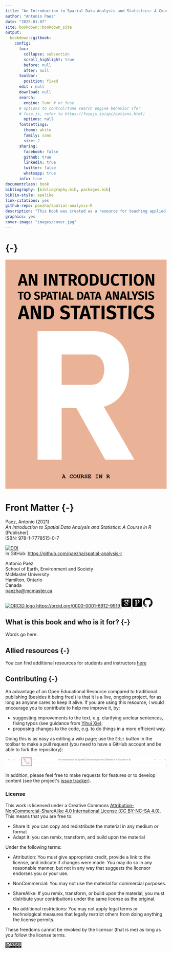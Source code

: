 ```yaml
--- 
title: "An Introduction to Spatial Data Analysis and Statistics: A Course in `R`"
author: "Antonio Paez"
date: "2025-01-07"
site: bookdown::bookdown_site
output: 
  bookdown::gitbook:
    config:
      toc:
        collapse: subsection
        scroll_highlight: true
        before: null
        after: null
      toolbar:
        position: fixed
      edit : null
      download: null
      search:
        engine: lunr # or fuse
      # options to control/tune search engine behavior (for
      # fuse.js, refer to https://fusejs.io/api/options.html)
        options: null
      fontsettings:
        theme: white
        family: sans
        size: 2
      sharing:
        facebook: false
        github: true
        linkedin: true
        twitter: false
        whatsapp: true
      info: true            
documentclass: book
bibliography: [bibliography.bib, packages.bib]
biblio-style: apalike
link-citations: yes
github-repo: paezha/spatial-analysis-R
description: "This book was created as a resource for teaching applied spatial statistics at McMaster University by Antonio Paez, with support from Anastassios Dardas, Rajveer Ubhi, Megan Coad and Alexis Polidoro. Further testing and refinements are due to John Merrall and Anastasia Soukhov. The book is published with support of an Open Educational Resources grant from MacPherson Institute, McMaster University."
graphics: yes
cover-image: "images/cover.jpg"
---
```


<!--
TO RENDER:
bookdown::render_book(input = ".", config_file = "_bookdown.yml")

Check the _bookdown.yaml file: the book is rendered to docs, and then it is deployed from there to github pages.
-->

<!--
NOTE: echo=is_html does not work

Inspired by [**bookdown**](https://github.com/rstudio/bookdown) and the Free and Open Source Software for Geospatial ([FOSS4G](http://foss4g.org/)) movement, this book is open source.
This ensures its contents are reproducible and publicly accessible for people worldwide.
The online version of the book is hosted at [geocompr.robinlovelace.net](https://geocompr.robinlovelace.net) and kept up-to-date by [GitHub 
  Actions](https://github.com/Robinlovelace/geocompr/actions), which provides information on its 'build status' as follows:
[![Actions](https://github.com/Robinlovelace/geocompr/workflows/Render-Book-from-master/badge.svg)](https://github.com/Robinlovelace/geocompr/actions)
-->

# {-}

<!--
<img src="images/voronoi_ponyo.gif" width="100%" />
-->

<!-- 
The following code generates the cover image. To change the background images, work with the style.css file in the root directory
-->

<!-- COVER 1 -->
<!--
<div class="cover1">
<img src="images/cover-2021/title-01.gif" alt=""/>
</div>
-->

<!-- COVER 1 -->
<!--
<div class="cover1">
<img src="images/cover-2021/title-02b.png" alt=""/>
</div>
-->

<!-- COVER 2 -->
<!--
<div class="cover2">
<div class="fade-in-text">
<p>An Introduction to Spatial Data Analysis and Statistics</p>
</div>
</div>
-->

<!-- COVER 3b -->
<!--
<div class="header3b">
<img src="images/cover-2021/title-01.gif" alt=""/>
</div>
<div class="cover3"></div>
<div class="bottom3"><p>A Course in R</p></div>
-->

<!-- COVER 3 -->
<!--
<div class="header3">
<div class="fade-in-text">
<p>An Introduction to Spatial Data Analysis and Statistics</p>
</div>
</div>
<div class="cover3"></div>
<div class="bottom3"><p>A Course in R</p></div>
-->

<!-- COVER 4 -->
<!--
<div class="cover4">
<div class="fade-in-text">
<p>An Introduction to Spatial Data Analysis and Statistics</p>
<p class="subtitle">A Course in R</p>
</div>
<img src="images/cover-2021/voronoi_mononoke.gif" alt=""/>
</div>
-->

<!-- COVER 4b -->
<!--
<div class="cover4b">
<div class="fade-in-text">
<p>An Introduction to Spatial Data Analysis and Statistics</p>
<p class="subtitle">A Course in R</p>
</div>
<img src="images/cover-2021/voronoi_mononoke.gif" alt=""/>
</div>
-->

<!-- COVER 5b -->
<div class="cover5b">
<img src="images/cover-2021/title-02b.png"/>
</div>

<!-- COVER 5c -->
<!--
<div class="cover5c">
<img src="images/cover-2021/title-02b.png"/>
</div>
-->
                
# Front Matter {-}

Paez, Antonio (2021)  
*An Introduction to Spatial Data Analysis and Statistics: A Course in R*  
[Publisher]  
ISBN: 978-1-7778515-0-7  
<!-- DOI badge -->
[![DOI](https://zenodo.org/badge/391072865.svg)](https://zenodo.org/badge/latestdoi/391072865)  
In GitHub: https://github.com/paezha/spatial-analysis-r
  
  
Antonio Paez  
School of Earth, Environment and Society  
McMaster University  
Hamilton, Ontario  
Canada  
paezha@mcmaster.ca  
<!-- ORCID badge-->
<a href="https://orcid.org/0000-0001-6912-9919">
<img alt="ORCID logo" src="https://info.orcid.org/wp-content/uploads/2019/11/orcid_16x16.png" width="30" height="30" />
https://orcid.org/0000-0001-6912-9919 
</a>  
<!-- Google Scholar and Publobs icons by https://jpswalsh.github.io/academicons/-->
<a href="https://scholar.google.com/citations?user=bLY377kAAAAJ&hl=en">
<img alt="Google Scholar logo" src="images/google-scholar-square.svg" width="30" height="30" />
</a>  
<a href="https://publons.com/researcher/2897251/antonio-paez/">
<img alt="Publons logo" src="images/publons-square.svg" width="30" height="30" />
</a>
<!-- GitHub icon retrived from https://github.com/logos-->  
<a href="https://github.com/paezha">
<img alt="GitHub logo" src="images/GitHub-Mark-64px.png" width="30" height="30" />
</a>  

## What is this book and who is it for? {-}

Words go here.

## Allied resources {-}

You can find additional resources for students and instructors [here](https://github.com/paezha/spatial-analysis-r#resources-for-students-and-instructors)

## Contributing {-}

An advantage of an Open Educational Resource compared to traditional publishing (besides it being free!) is that it is a live, ongoing project, for as long as anyone cares to keep it alive. If you are using this resource, I would encourage you to contribute to help me improve it, by:

- suggesting improvements to the text, e.g. clarifying unclear sentences, fixing typos (see guidance from [Yihui Xie](https://yihui.name/en/2013/06/fix-typo-in-documentation/));
- proposing changes to the code, e.g. to do things in a more efficient way.

Doing this is as easy as editing a wiki page; use the `Edit` button in the toolbar to make a pull request (you need to have a GitHub account and be able to fork the repository):

[![EDIT ME](images/editme.png)](https://github.com/paezha/spatial-analysis-r/edit/main/index.Rmd)

In addition, please feel free to make requests for features or to develop content (see the project's [issue tracker](https://github.com/paezha/spatial-analysis-r/issues)).

### License

This work is licensed under a Creative Commons [Attribution-NonCommercial-ShareAlike 4.0 International License (CC BY-NC-SA 4.0)](https://creativecommons.org/licenses/by-nc-sa/4.0/). This means that you are free to:

- Share it: you can copy and redistribute the material in any medium or format
- Adapt it: you can remix, transform, and build upon the material

Under the following terms:

- Attribution: You must give appropriate credit, provide a link to the license, and indicate if changes were made. You may do so in any reasonable manner, but not in any way that suggests the licensor endorses you or your use.

- NonCommercial: You may not use the material for commercial purposes.

- ShareAlike: If you remix, transform, or build upon the material, you must distribute your contributions under the same license as the original.

- No additional restrictions: You may not apply legal terms or technological measures that legally restrict others from doing anything the license permits.

These freedoms cannot be revoked by the licensor (that is me) as long as you follow the license terms.

<img src="images/license.png" width="10%" />

<!--
## How to support this project {-}
-->

